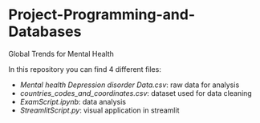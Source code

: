 # Project-Programming-and-Databases
Global Trends for Mental Health

In this repository you can find 4 different files:
- _Mental health Depression disorder Data.csv_: raw data for analysis
- _countries_codes_and_coordinates.csv_: dataset used for data cleaning
- _ExamScript.ipynb_: data analysis
- _StreamlitScript.py_: visual application in streamlit
